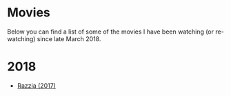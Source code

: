 # Movies

Below you can find a list of some of the movies I have been watching (or re-watching) since late March 2018.

# 2018

- [Razzia (2017)](http://www.imdb.com/title/tt7216256/)
